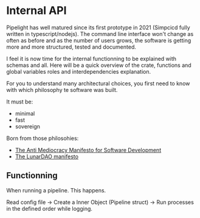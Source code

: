 # Internal API

Pipelight has well matured since its first prototype in 2021 (Simpcicd fully written in typescript/nodejs).
The command line interface won't change as often as before and as the number of users grows,
the software is getting more and more structured, tested and documented.

I feel it is now time for the internal functionning to be explained with schemas and all.
Here will be a quick overview of the crate, functions and global variables roles and interdependencies explanation.

For you to understand many architectural choices, you first need to know with which philosophy te software was built.

It must be:

- minimal
- fast
- sovereign

Born from those philosohies:

- [The Anti Mediocracy Manifesto for Software Development](https://gist.github.com/mathiasrw/cb3b15630a418f5cff3035463a048a59)
- [The LunarDAO manifesto](https://lunardao.net/manifesto.html)

## Functionning

When running a pipeline. This happens.

Read config file -> Create a Inner Object (Pipeline struct) -> Run processes in the defined order while logging.
